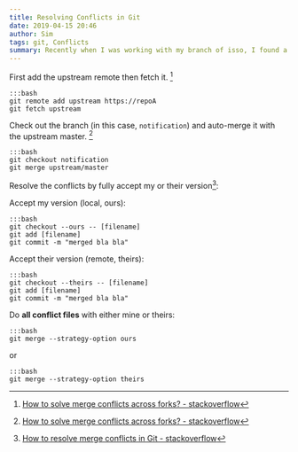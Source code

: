 ```yaml
---
title: Resolving Conflicts in Git
date: 2019-04-15 20:46
author: Sim
tags: git, Conflicts
summary: Recently when I was working with my branch of isso, I found a conflict on a file. Easy to resolve but kinda important for my future work with git.  
---
```


First add the upstream remote then fetch it. [^1]  

	:::bash
	git remote add upstream https://repoA
	git fetch upstream

Check out the branch (in this case, `notification`) and auto-merge it with the upstream master. [^1]

	:::bash
	git checkout notification
	git merge upstream/master

[^1]: [How to solve merge conflicts across forks? - stackoverflow](https://stackoverflow.com/a/38955036/9850945)

Resolve the conflicts by fully accept my or their version[^2]:  

Accept my version (local, ours):  

	:::bash
	git checkout --ours -- [filename]
	git add [filename]
	git commit -m "merged bla bla"

Accept their version (remote, theirs):  

	:::bash
	git checkout --theirs -- [filename]
	git add [filename]
	git commit -m "merged bla bla"

Do __all conflict files__ with either mine or theirs:  

	:::bash
	git merge --strategy-option ours

or  

	:::bash
	git merge --strategy-option theirs

[^2]: [How to resolve merge conflicts in Git - stackoverflow](https://stackoverflow.com/a/39771096/9850945)
